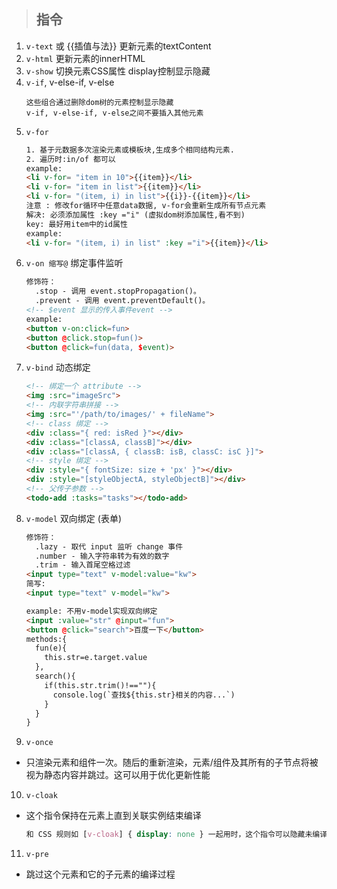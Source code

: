 ><h2>指令</h2>
1. `v-text` 或 {{插值与法}} 更新元素的textContent
2. `v-html` 更新元素的innerHTML
3. `v-show` 切换元素CSS属性 display控制显示隐藏
4. `v-if`, v-else-if, v-else
    ```
    这些组合通过删除dom树的元素控制显示隐藏
    v-if, v-else-if, v-else之间不要插入其他元素
    ```
5. `v-for`
    ```html
    1. 基于元数据多次渲染元素或模板块,生成多个相同结构元素.
    2. 遍历时:in/of 都可以
    example:
    <li v-for= "item in 10">{{item}}</li>
    <li v-for= "item in list">{{item}}</li>
    <li v-for= "(item, i) in list">{{i}}-{{item}}</li>
    注意 : 修改for循环中任意data数据, v-for会重新生成所有节点元素
    解决: 必须添加属性 :key ="i" (虚拟dom树添加属性,看不到)
    key: 最好用item中的id属性
    example: 
    <li v-for= "(item, i) in list" :key ="i">{{item}}</li>
    ```
6. `v-on 缩写@` 绑定事件监听
    ```html
    修饰符：
      .stop - 调用 event.stopPropagation()。
      .prevent - 调用 event.preventDefault()。
    <!-- $event 显示的传入事件event -->
    example:
    <button v-on:click=fun>
    <button @click.stop=fun()>
    <button @click=fun(data, $event)>
    ```
7. `v-bind` 动态绑定
    ```html
    <!-- 绑定一个 attribute -->
    <img :src="imageSrc">
    <!-- 内联字符串拼接 -->
    <img :src="'/path/to/images/' + fileName">
    <!-- class 绑定 -->
    <div :class="{ red: isRed }"></div>
    <div :class="[classA, classB]"></div>
    <div :class="[classA, { classB: isB, classC: isC }]">
    <!-- style 绑定 -->
    <div :style="{ fontSize: size + 'px' }"></div>
    <div :style="[styleObjectA, styleObjectB]"></div>
    <!-- 父传子参数 -->
    <todo-add :tasks="tasks"></todo-add>
    ```
8. `v-model` 双向绑定 (表单)
    ```html
    修饰符：
      .lazy - 取代 input 监听 change 事件
      .number - 输入字符串转为有效的数字
      .trim - 输入首尾空格过滤
    <input type="text" v-model:value="kw">
    简写:
    <input type="text" v-model="kw">
    ```
    ```html
    example: 不用v-model实现双向绑定
    <input :value="str" @input="fun">
    <button @click="search">百度一下</button>
    methods:{
      fun(e){
        this.str=e.target.value
      },
      search(){
        if(this.str.trim()!==""){
          console.log(`查找${this.str}相关的内容...`)
        }
      }
    }
    ```
9. `v-once`
- 只渲染元素和组件一次。随后的重新渲染，元素/组件及其所有的子节点将被视为静态内容并跳过。这可以用于优化更新性能
10. `v-cloak`
- 这个指令保持在元素上直到关联实例结束编译
  ```css
  和 CSS 规则如 [v-cloak] { display: none } 一起用时，这个指令可以隐藏未编译的 Mustache 标签直到实例准备完毕
  ```
11. `v-pre`
- 跳过这个元素和它的子元素的编译过程
